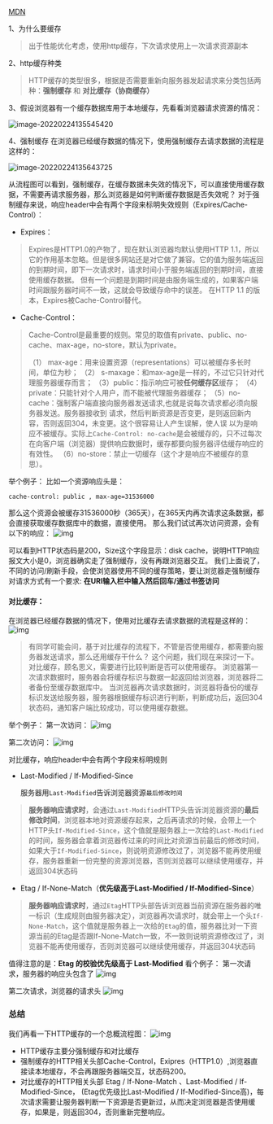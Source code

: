 [MDN](https://developer.mozilla.org/zh-CN/docs/Web/HTTP/Caching)

1、为什么要缓存

> 出于性能优化考虑，使用http缓存，下次请求使用上一次请求资源副本

2、http缓存种类

> HTTP缓存的类型很多，根据是否需要重新向服务器发起请求来分类包括两种：**强制缓存** 和 **对比缓存（协商缓存）**

3、假设浏览器有一个缓存数据库用于本地缓存，先看看浏览器请求资源的情况：

![image-20220224135545420](https://gitee.com/JuntengMa/imgae/raw/master/202202241355492.png)

4、强制缓存
在浏览器已经缓存数据的情况下，使用强制缓存去请求数据的流程是这样的：

![image-20220224135643725](https://gitee.com/JuntengMa/imgae/raw/master/202202241356816.png)

从流程图可以看到，强制缓存，在缓存数据未失效的情况下，可以直接使用缓存数据，不需要再请求服务器，那么浏览器是如何判断缓存数据是否失效呢？
对于强制缓存来说，响应header中会有两个字段来标明失效规则（Expires/Cache-Control）：

- Expires：

> Expires是HTTP1.0的产物了，现在默认浏览器均默认使用HTTP 1.1，所以它的作用基本忽略。但是很多网站还是对它做了兼容。它的值为服务端返回的到期时间，即下一次请求时，请求时间小于服务端返回的到期时间，直接使用缓存数据。
> 但有一个问题是到期时间是由服务端生成的，如果客户端时间跟服务器时间不一致，这就会导致缓存命中的误差。
> 在HTTP 1.1 的版本，Expires被Cache-Control替代。

- Cache-Control：

> Cache-Control是最重要的规则。常见的取值有private、public、no-cache、max-age，no-store，默认为private。
>
> （1） max-age：用来设置资源（representations）可以被缓存多长时间，单位为秒；
> （2） s-maxage：和max-age是一样的，不过它只针对代理服务器缓存而言；
> （3）public：指示响应可被**任何缓存区**缓存；
> （4）private：只能针对个人用户，而不能被代理服务器缓存；
> （5）no-cache：强制客户端直接向服务器发送请求,也就是说每次请求都必须向服务器发送。服务器接收到 请求，然后判断资源是否变更，是则返回新内容，否则返回304，未变更。这个很容易让人产生误解，使人误 以为是响应不被缓存。实际上`Cache-Control: no-cache`是会被缓存的，只不过每次在向客户端（浏览器）提供响应数据时，缓存都要向服务器评估缓存响应的有效性。
> （6）no-store：禁止一切缓存（这个才是响应不被缓存的意思）。

举个例子：
比如一个资源响应头是：

```lasso
cache-control: public , max-age=31536000
```

那么这个资源会被缓存31536000秒（365天），在365天内再次请求这条数据，都会直接获取缓存数据库中的数据，直接使用。
那么我们试试再次访问资源，会有以下的响应：
![img](https://image-static.segmentfault.com/160/128/1601280277-5e40f5a32b32e_articlex)

可以看到HTTP状态码是200，Size这个字段显示：disk cache，说明HTTP响应报文大小是0，浏览器确实走了强制缓存，没有再跟浏览器交互。
我们上面说了，不同的访问/刷新手段，会使浏览器使用不同的缓存策略，要让浏览器走强制缓存对请求方式有一个要求: **在URI输入栏中输入然后回车/通过书签访问**



#### 对比缓存：

在浏览器已经缓存数据的情况下，使用对比缓存去请求数据的流程是这样的：
![img](https://image-static.segmentfault.com/548/182/548182949-5adfe1970b276_articlex)

> 有同学可能会问，基于对比缓存的流程下，不管是否使用缓存，都需要向服务器发送请求，那么还用缓存干什么？
> 这个问题，我们现在来探讨一下。
> 对比缓存，顾名思义，需要进行比较判断是否可以使用缓存。
> 浏览器第一次请求数据时，服务器会将缓存标识与数据一起返回给浏览器，浏览器将二者备份至缓存数据库中。
> 当浏览器再次请求数据时，浏览器将备份的缓存标识发送给服务器，服务器根据缓存标识进行判断，判断成功后，返回304状态码，通知客户端比较成功，可以使用缓存数据。

举个例子：
第一次访问：
![img](https://image-static.segmentfault.com/260/447/2604473468-5e40f5a45288c_articlex)

第二次访问：
![img](https://image-static.segmentfault.com/335/478/3354782402-5e40f5a535480_articlex)

对比缓存，响应header中会有两个字段来标明规则

- Last-Modified / If-Modified-Since

  服务器用`Last-Modified`告诉浏览器资源`最后修改时间`

> **服务器响应请求时**，会通过`Last-Modified`HTTP头告诉浏览器资源的**最后修改时间**，浏览器本地对资源缓存起来，之后再请求的时候，会带上一个HTTP头`If-Modified-Since`，这个值就是服务器上一次给的`Last-Modified`的时间，服务器会拿着浏览器传过来的时间比对资源当前最后的修改时间，如果大于`If-Modified-Since`，则说明资源修改过了，浏览器不能再使用缓存，服务器重新一份完整的资源浏览器，否则浏览器可以继续使用缓存，并返回304状态码

- Etag / If-None-Match（**优先级高于Last-Modified / If-Modified-Since**）

> **服务器响应请求时**，通过`Etag`HTTP头部告诉浏览器当前资源在服务器的唯一标识（生成规则由服务器决定），浏览器再次请求时，就会带上一个头`If-None-Match`，这个值就是服务器上一次给的`Etag`的值，服务器比对一下资源当前的Etag是否跟If-None-Match一致，不一致则说明资源修改过了，浏览器不能再使用缓存，否则浏览器可以继续使用缓存，并返回304状态码

值得注意的是：**Etag 的校验优先级高于 Last-Modified**
看个例子：
第一次请求，服务器的响应头包含了
![img](https://image-static.segmentfault.com/378/540/3785407674-5e40f5a5b622c_articlex)

第二次请求，浏览器的请求头
![img](https://image-static.segmentfault.com/251/216/251216282-5e40f5a63e9fb_articlex)

### 总结

我们再看一下HTTP缓存的一个总概流程图：
![img](https://image-static.segmentfault.com/155/525/1555253303-5b4b22be9160d_articlex)

- HTTP缓存主要分强制缓存和对比缓存
- 强制缓存的HTTP相关头部Cache-Control，Exipres（HTTP1.0）,浏览器直接读本地缓存，不会再跟服务器端交互，状态码200。
- 对比缓存的HTTP相关头部 Etag / If-None-Match 、Last-Modified / If-Modified-Since， (Etag优先级比Last-Modified / If-Modified-Since高)，每次请求需要让服务器判断一下资源是否更新过，从而决定浏览器是否使用缓存，如果是，则返回304，否则重新完整响应。
